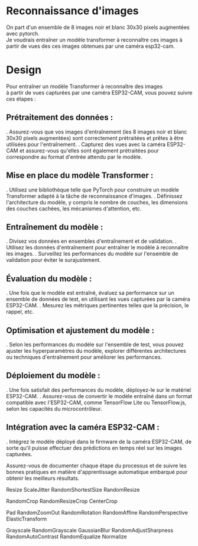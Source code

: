 # Reconnaissance d'images

On part d'un ensemble de 8 images noir et blanc 30x30 pixels augmentées avec pytorch.  
Je voudrais entraîner un modèle transformer à reconnaître ces images à partir de vues des ces images obtenues par une caméra esp32-cam.

# Design

Pour entraîner un modèle Transformer à reconnaître des images  
à partir de vues capturées par une caméra ESP32-CAM, vous pouvez suivre ces étapes :

##  Prétraitement des données :
. Assurez-vous que vos images d'entraînement (les 8 images noir et blanc 30x30 pixels augmentées) sont correctement prétraitées et prêtes à être utilisées pour l'entraînement.
. Capturez des vues avec la caméra ESP32-CAM et assurez-vous qu'elles sont également prétraitées pour correspondre au format d'entrée attendu par le modèle.

## Mise en place du modèle Transformer :
. Utilisez une bibliothèque telle que PyTorch pour construire un modèle Transformer adapté à la tâche de reconnaissance d'images.
. Définissez l'architecture du modèle, y compris le nombre de couches, les dimensions des couches cachées, les mécanismes d'attention, etc.

## Entraînement du modèle :
. Divisez vos données en ensembles d'entraînement et de validation.
. Utilisez les données d'entraînement pour entraîner le modèle à reconnaître les images.
. Surveillez les performances du modèle sur l'ensemble de validation pour éviter le surajustement.

## Évaluation du modèle :
. Une fois que le modèle est entraîné, évaluez sa performance sur un ensemble de données de test, en utilisant les vues capturées par la caméra ESP32-CAM.
. Mesurez les métriques pertinentes telles que la précision, le rappel, etc.

## Optimisation et ajustement du modèle :
. Selon les performances du modèle sur l'ensemble de test, vous pouvez ajuster les hyperparamètres du modèle, explorer différentes architectures ou techniques d'entraînement pour améliorer les performances.

## Déploiement du modèle :
. Une fois satisfait des performances du modèle, déployez-le sur le matériel ESP32-CAM.
. Assurez-vous de convertir le modèle entraîné dans un format compatible avec l'ESP32-CAM, comme TensorFlow Lite ou TensorFlow.js, selon les capacités du microcontrôleur.

## Intégration avec la caméra ESP32-CAM :
. Intégrez le modèle déployé dans le firmware de la caméra ESP32-CAM, de sorte qu'il puisse effectuer des prédictions en temps réel sur les images capturées.

Assurez-vous de documenter chaque étape du processus et de suivre les bonnes pratiques en matière d'apprentissage automatique embarqué pour obtenir les meilleurs résultats.





Resize
ScaleJitter
RandomShortestSize
RandomResize

RandomCrop
RandomResizeCrop
CenterCrop

Pad
RandomZoomOut
RandomRotation
RandomAffine
RandomPerspective
ElasticTransform

Grayscale
RandomGrayscale
GaussianBlur
RandomAdjustSharpness
RandomAutoContrast
RandomEqualize
Normalize


